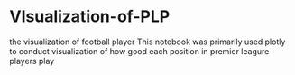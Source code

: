 # VIsualization-of-PLP
the visualization of football player
This notebook was primarily used plotly to conduct visualization of how good each position in premier leagure players play  
